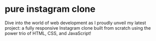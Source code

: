 # pure instagram clone 



Dive into the world of web development as I proudly unveil my latest project: a fully responsive Instagram clone built from scratch using the power trio of HTML, CSS, and JavaScript!

